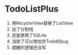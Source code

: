 # TodoListPlus
1. 用RecyclerView替换了ListView
2. 加了分割线
3. 还是使用了SQLite
4. 消除了可以增加空Todo的bug
5. 提醒的逻辑还没写

